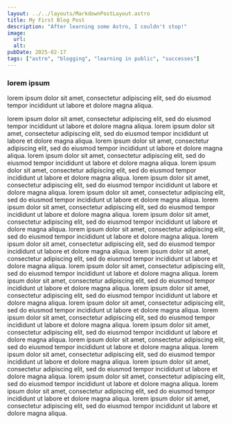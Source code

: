 ```yaml
---
layout: ../../layouts/MarkdownPostLayout.astro
title: My First Blog Post
description: "After learning some Astro, I couldn't stop!"
image:
  url: 
  alt:
pubDate: 2025-02-17
tags: ["astro", "blogging", "learning in public", "successes"]
---
```


### lorem ipsum

lorem ipsum dolor sit amet, consectetur adipiscing elit, sed do eiusmod tempor incididunt ut labore et dolore magna aliqua.

lorem ipsum dolor sit amet, consectetur adipiscing elit, sed do eiusmod tempor incididunt ut labore et dolore magna aliqua.
lorem ipsum dolor sit amet, consectetur adipiscing elit, sed do eiusmod tempor incididunt ut labore et dolore magna aliqua.
lorem ipsum dolor sit amet, consectetur adipiscing elit, sed do eiusmod tempor incididunt ut labore et dolore magna aliqua.
lorem ipsum dolor sit amet, consectetur adipiscing elit, sed do eiusmod tempor incididunt ut labore et dolore magna aliqua.
lorem ipsum dolor sit amet, consectetur adipiscing elit, sed do eiusmod tempor incididunt ut labore et dolore magna aliqua.
lorem ipsum dolor sit amet, consectetur adipiscing elit, sed do eiusmod tempor incididunt ut labore et dolore magna aliqua.
lorem ipsum dolor sit amet, consectetur adipiscing elit, sed do eiusmod tempor incididunt ut labore et dolore magna aliqua.
lorem ipsum dolor sit amet, consectetur adipiscing elit, sed do eiusmod tempor incididunt ut labore et dolore magna aliqua.
lorem ipsum dolor sit amet, consectetur adipiscing elit, sed do eiusmod tempor incididunt ut labore et dolore magna aliqua.
lorem ipsum dolor sit amet, consectetur adipiscing elit, sed do eiusmod tempor incididunt ut labore et dolore magna aliqua.
lorem ipsum dolor sit amet, consectetur adipiscing elit, sed do eiusmod tempor incididunt ut labore et dolore magna aliqua.
lorem ipsum dolor sit amet, consectetur adipiscing elit, sed do eiusmod tempor incididunt ut labore et dolore magna aliqua.
lorem ipsum dolor sit amet, consectetur adipiscing elit, sed do eiusmod tempor incididunt ut labore et dolore magna aliqua.
lorem ipsum dolor sit amet, consectetur adipiscing elit, sed do eiusmod tempor incididunt ut labore et dolore magna aliqua.
lorem ipsum dolor sit amet, consectetur adipiscing elit, sed do eiusmod tempor incididunt ut labore et dolore magna aliqua.
lorem ipsum dolor sit amet, consectetur adipiscing elit, sed do eiusmod tempor incididunt ut labore et dolore magna aliqua.
lorem ipsum dolor sit amet, consectetur adipiscing elit, sed do eiusmod tempor incididunt ut labore et dolore magna aliqua.
lorem ipsum dolor sit amet, consectetur adipiscing elit, sed do eiusmod tempor incididunt ut labore et dolore magna aliqua.
lorem ipsum dolor sit amet, consectetur adipiscing elit, sed do eiusmod tempor incididunt ut labore et dolore magna aliqua.
lorem ipsum dolor sit amet, consectetur adipiscing elit, sed do eiusmod tempor incididunt ut labore et dolore magna aliqua.
lorem ipsum dolor sit amet, consectetur adipiscing elit, sed do eiusmod tempor incididunt ut labore et dolore magna aliqua.
lorem ipsum dolor sit amet, consectetur adipiscing elit, sed do eiusmod tempor incididunt ut labore et dolore magna aliqua.
lorem ipsum dolor sit amet, consectetur adipiscing elit, sed do eiusmod tempor incididunt ut labore et dolore magna aliqua.
lorem ipsum dolor sit amet, consectetur adipiscing elit, sed do eiusmod tempor incididunt ut labore et dolore magna aliqua.
